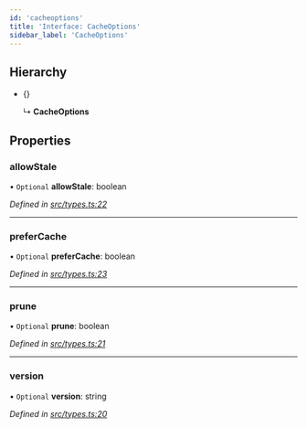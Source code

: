 ```yaml
---
id: 'cacheoptions'
title: 'Interface: CacheOptions'
sidebar_label: 'CacheOptions'
---
```


## Hierarchy

-   {}

    ↳ **CacheOptions**

## Properties

### allowStale

• `Optional` **allowStale**: boolean

_Defined in [src/types.ts:22](https://github.com/Goldziher/rn-async-storage-cache-wrapper/blob/325beed/src/types.ts#L22)_

---

### preferCache

• `Optional` **preferCache**: boolean

_Defined in [src/types.ts:23](https://github.com/Goldziher/rn-async-storage-cache-wrapper/blob/325beed/src/types.ts#L23)_

---

### prune

• `Optional` **prune**: boolean

_Defined in [src/types.ts:21](https://github.com/Goldziher/rn-async-storage-cache-wrapper/blob/325beed/src/types.ts#L21)_

---

### version

• `Optional` **version**: string

_Defined in [src/types.ts:20](https://github.com/Goldziher/rn-async-storage-cache-wrapper/blob/325beed/src/types.ts#L20)_
